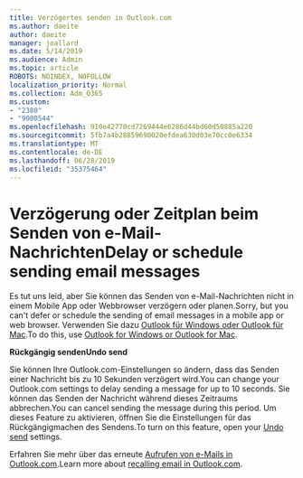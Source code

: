 ```yaml
---
title: Verzögertes senden in Outlook.com
ms.author: daeite
author: daeite
manager: joallard
ms.date: 5/14/2019
ms.audience: Admin
ms.topic: article
ROBOTS: NOINDEX, NOFOLLOW
localization_priority: Normal
ms.collection: Adm_O365
ms.custom:
- "2380"
- "9000544"
ms.openlocfilehash: 910e42770cd7269444e6286d44bd60d50885a220
ms.sourcegitcommit: 5fb7a4b28859690020efdea630d03e70cc0e6334
ms.translationtype: MT
ms.contentlocale: de-DE
ms.lasthandoff: 06/28/2019
ms.locfileid: "35375464"
---
```

# <a name="delay-or-schedule-sending-email-messages"></a><span data-ttu-id="96e7c-102">Verzögerung oder Zeitplan beim Senden von e-Mail-Nachrichten</span><span class="sxs-lookup"><span data-stu-id="96e7c-102">Delay or schedule sending email messages</span></span>

<span data-ttu-id="96e7c-103">Es tut uns leid, aber Sie können das Senden von e-Mail-Nachrichten nicht in einem Mobile App oder Webbrowser verzögern oder planen.</span><span class="sxs-lookup"><span data-stu-id="96e7c-103">Sorry, but you can't defer or schedule the sending of email messages in a mobile app or web browser.</span></span> <span data-ttu-id="96e7c-104">Verwenden Sie dazu [Outlook für Windows oder Outlook für Mac](https://products.office.com/outlook/email-and-calendar-software-microsoft-outlook).</span><span class="sxs-lookup"><span data-stu-id="96e7c-104">To do this, use [Outlook for Windows or Outlook for Mac](https://products.office.com/outlook/email-and-calendar-software-microsoft-outlook).</span></span>

<span data-ttu-id="96e7c-105">**Rückgängig senden**</span><span class="sxs-lookup"><span data-stu-id="96e7c-105">**Undo send**</span></span>

<span data-ttu-id="96e7c-106">Sie können Ihre Outlook.com-Einstellungen so ändern, dass das Senden einer Nachricht bis zu 10 Sekunden verzögert wird.</span><span class="sxs-lookup"><span data-stu-id="96e7c-106">You can change your Outlook.com settings to delay sending a message for up to 10 seconds.</span></span> <span data-ttu-id="96e7c-107">Sie können das Senden der Nachricht während dieses Zeitraums abbrechen.</span><span class="sxs-lookup"><span data-stu-id="96e7c-107">You can cancel sending the message during this period.</span></span> <span data-ttu-id="96e7c-108">Um dieses Feature zu aktivieren, öffnen Sie [](https://outlook.live.com/mail/options/mail/messageContent/undoSend) die Einstellungen für das Rückgängigmachen des Sendens.</span><span class="sxs-lookup"><span data-stu-id="96e7c-108">To turn on this feature, open your [Undo send](https://outlook.live.com/mail/options/mail/messageContent/undoSend) settings.</span></span>

<span data-ttu-id="96e7c-109">Erfahren Sie mehr über das erneute [Aufrufen von e-Mails in Outlook.com](https://support.office.com/article/c069ddde-5282-4085-8f4c-d7b133324f8a).</span><span class="sxs-lookup"><span data-stu-id="96e7c-109">Learn more about [recalling email in Outlook.com](https://support.office.com/article/c069ddde-5282-4085-8f4c-d7b133324f8a).</span></span>
